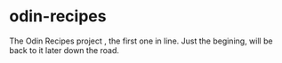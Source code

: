 # odin-recipes
The Odin Recipes project , the first one in line. Just the begining, will be back to it later down the road.